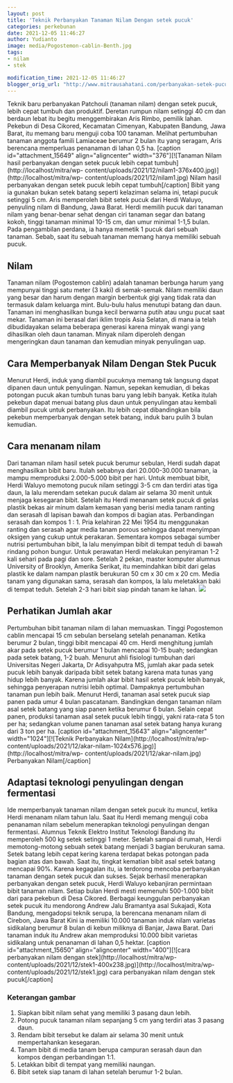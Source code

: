 ```yaml
---
layout: post
title: 'Teknik Perbanyakan Tanaman Nilam Dengan setek pucuk'
categories: perkebunan
date: 2021-12-05 11:46:27
author: Yudianto
image: media/Pogostemon-cablin-Benth.jpg
tags:
- nilam
- stek

modification_time: 2021-12-05 11:46:27
blogger_orig_url: "http://www.mitrausahatani.com/perbanyakan-setek-pucuk-tanaman-nilam.html"
---
```


Teknik baru perbanyakan Patchouli (tanaman nilam) dengan setek pucuk, lebih
cepat tumbuh dan produktif. Deretan rumpun nilam setinggi 40 cm dan berdaun
lebat itu begitu menggembirakan Aris Rimbo, pemilik lahan. Pekebun di Desa
Cikored, Kecamatan Cimenyan, Kabupaten Bandung, Jawa Barat, itu memang baru
menguji coba 100 tanaman. Melihat pertumbuhan tanaman anggota famili Lamiaceae
berumur 2 bulan itu yang seragam, Aris berencana memperluas penanaman di lahan
0,5 ha. [caption id="attachment_15649" align="aligncenter"
width="376"][![Tanaman Nilam hasil perbanyakan dengan setek pucuk lebih cepat
tumbuh](http://localhost/mitra/wp-
content/uploads/2021/12/nilam1-376x400.jpg)](http://localhost/mitra/wp-
content/uploads/2021/12/nilam1.jpg) Nilam hasil perbanyakan dengan setek pucuk
lebih cepat tumbuh[/caption] Bibit yang ia gunakan bukan setek batang seperti
kelaziman selama ini, tetapi pucuk setinggi 5 cm. Aris memperoleh bibit setek
pucuk dari Herdi Waluyo, penyuling nilam di Bandung, Jawa Barat. Herdi memilih
pucuk dari tanaman nilam yang benar-benar sehat dengan ciri tanaman segar dan
batang kokoh, tinggi tanaman minimal 10-15 cm, dan umur minimal 1-1,5 bulan.
Pada pengambilan perdana, ia hanya memetik 1 pucuk dari sebuah tanaman. Sebab,
saat itu sebuah tanaman memang hanya memiliki sebuah pucuk.

## Nilam

Tanaman nilam (Pogostemon cablin) adalah tanaman berbunga harum yang mempunyai
tinggi satu meter (3 kaki) di semak-semak. Nilam memiliki daun yang besar dan
harum dengan margin berbentuk gigi yang tidak rata dan termasuk dalam keluarga
mint. Bulu-bulu halus menutupi batang dan daun. Tanaman ini menghasilkan bunga
kecil berwarna putih atau ungu pucat saat mekar. Tanaman ini berasal dari
iklim tropis Asia Selatan, di mana ia telah dibudidayakan selama beberapa
generasi karena minyak wangi yang dihasilkan oleh daun tanaman. Minyak nilam
diperoleh dengan mengeringkan daun tanaman dan kemudian minyak penyulingan
uap.

## Cara Memperbanyak Nilam Dengan Stek Pucuk

Menurut Herdi, induk yang diambil pucuknya memang tak langsung dapat dipanen
daun untuk penyulingan. Namun, sepekan kemudian, di bekas potongan pucuk akan
tumbuh tunas baru yang lebih banyak. Ketika itulah pekebun dapat menuai batang
plus daun untuk penyulingan atau kembali diambil pucuk untuk perbanyakan. Itu
lebih cepat dibandingkan bila pekebun memperbanyak dengan setek batang, induk
baru pulih 3 bulan kemudian.

## Cara menanam nilam

Dari tanaman nilam hasil setek pucuk berumur sebulan, Herdi sudah dapat
menghasilkan bibit baru. Itulah sebabnya dari 20.000-30.000 tanaman, ia mampu
memproduksi 2.000-5.000 bibit per hari. Untuk membuat bibit, Herdi Waluyo
memotong pucuk nilam setinggi 3-5 cm dan terdiri atas tiga daun, la lalu
merendam setekan pucuk dalam air selama 30 menit untuk menjaga kesegaran
bibit. Setelah itu Herdi menanam setek pucuk di gelas plastik bekas air minum
dalam kemasan yang berisi media tanam ranting dan serasah dl lapisan bawah dan
kompos di bagian atas. Perbandingan serasah dan kompos 1 : 1. Pria kelahiran
22 Mei 1954 itu menggunakan ranting dan serasah agar media tanam porous
sehingga dapat menyimpan oksigen yang cukup untuk perakaran. Sementara kompos
sebagai sumber nutrisi pertumbuhan bibit, la lalu menyimpan bibit di tempat
teduh di bawah rindang pohon bungur. Untuk perawatan Herdi melakukan
penyiraman 1-2 kali sehari pada pagi dan sore. Setelah 2 pekan, master
komputer alumnus University of Brooklyn, Amerika Serikat, itu memindahkan
bibit dari gelas plastik ke dalam nampan plastik berukuran 50 cm x 30 cm x 20
cm. Media tanam yang digunakan sama, serasah dan kompos, la lalu meletakkan
baki di tempat teduh. Setelah 2-3 hari bibit siap pindah tanam ke lahan.
![](http://localhost/mitra/wp-content/uploads/2021/12/nilam-1024x576.jpg)

## Perhatikan Jumlah akar

Pertumbuhan bibit tanaman nilam di lahan memuaskan. Tinggi Pogostemon cablin
mencapai 15 cm sebulan berselang setelah penanaman. Ketika berumur 2 bulan,
tinggi bibit mencapai 40 cm. Herdi menghitung jumlah akar pada setek pucuk
berumur 1 bulan mencapai 10-15 buah; sedangkan pada setek batang, 1-2 buah.
Menurut ahli fisiologi tumbuhan dari Universitas Negeri Jakarta, Dr
Adisyahputra MS, jumlah akar pada setek pucuk lebih banyak daripada bibit
setek batang karena mata tunas yang hidup lebih banyak. Karena jumlah akar
bibit hasil setek pucuk lebih banyak, sehingga penyerapan nutrisi lebih
optimal. Dampaknya pertumbuhan tanaman pun lebih baik. Menurut Herdi, tanaman
asal setek pucuk siap panen pada umur 4 bulan pascatanam. Bandingkan dengan
tanaman nilam asal setek batang yang siap panen ketika berumur 6 bulan. Selain
cepat panen, produksi tanaman asal setek pucuk lebih tinggi, yakni rata-rata 5
ton per ha; sedangkan volume panen tanaman asal setek batang hanya kurang dari
3 ton per ha. [caption id="attachment_15643" align="aligncenter"
width="1024"][![Teknik Perbanyakan Nilam](http://localhost/mitra/wp-
content/uploads/2021/12/akar-nilam-1024x576.jpg)](http://localhost/mitra/wp-
content/uploads/2021/12/akar-nilam.jpg) Perbanyakan Nilam[/caption]

## Adaptasi teknologi penyulingan dengan fermentasi

Ide memperbanyak tanaman nilam dengan setek pucuk itu muncul, ketika Herdi
menanam nilam tahun lalu. Saat itu Herdi memang menguji coba penanaman nilam
sebelum menerapkan teknologi penyulingan dengan fermentasi. Alumnus Teknik
Elektro Institut Teknologi Bandung itu memperoleh 500 kg setek setinggi 1
meter. Setelah sampai di rumah, Herdi memotong-motong sebuah setek batang
menjadi 3 bagian berukuran sama. Setek batang lebih cepat kering karena
terdapat bekas potongan pada bagian atas dan bawah. Saat itu, tingkat kematian
bibit asal setek batang mencapai 90%. Karena kegagalan itu, ia terdorong
mencoba perbanyakan tanaman dengan setek pucuk dan sukses. Sejak berhasil
menerapkan perbanyakan dengan setek pucuk, Herdi Waluyo kebanjiran permintaan
bibit tanaman nilam. Setiap bulan Herdi mesti memenuhi 500-1.000 bibit dari
para pekebun di Desa Cikored. Berbagai keunggulan perbanyakan setek pucuk itu
mendorong Andrew Jalu Bramantya asal Sukajadi, Kota Bandung, mengadopsi teknik
serupa, la berencana menanam nilam di Cirebon, Jawa Barat Kini ia memiliki
10.000 tanaman induk nilam varietas sidikalang berumur 8 bulan di kebun
miliknya di Banjar, Jawa Barat. Dari tanaman induk itu Andrew akan memproduksi
10.000 bibit varietas sidikalang untuk penanaman di lahan 0,5 hektar. [caption
id="attachment_15650" align="aligncenter" width="400"][![cara perbanyakan
nilam dengan stek](http://localhost/mitra/wp-
content/uploads/2021/12/stek1-400x238.jpg)](http://localhost/mitra/wp-
content/uploads/2021/12/stek1.jpg) cara perbanyakan nilam dengan stek
pucuk[/caption]

### Keterangan gambar

  1. Siapkan bibit nilam sehat yang memiliki 3 pasang daun lebih.
  2. Potong pucuk tanaman nilam sepanjang 5 cm yang terdiri atas 3 pasang daun.
  3. Rendam bibit tersebut ke dalam air selama 30 menit untuk mempertahankan kesegaran.
  4. Tanam bibit di media tanam berupa campuran serasah daun dan kompos dengan perbandingan 1:1.
  5. Letakkan bibit di tempat yang memiliki naungan.
  6. Bibit setek siap tanam di lahan setelah berumur 1-2 bulan.


